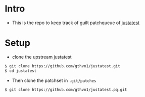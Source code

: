 # Intro

- This is the repo to keep track of guilt patchqueue of [justatest](https://github.com/gthvn1/justatest)

# Setup

- clone the upstream justatest
```sh
$ git clone https://github.com/gthvn1/justatest.git
$ cd justatest
```
- Then clone the patchset in `.git/patches`
```sh
$ git clone https://github.com/gthvn1/justatest.pq.git
```
